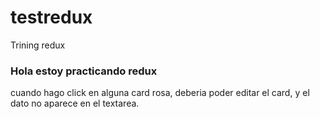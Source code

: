 # testredux
Trining redux

 ### Hola estoy practicando redux ###
 
cuando hago click en alguna card rosa, deberia poder editar el card, y el dato no aparece en el textarea.
